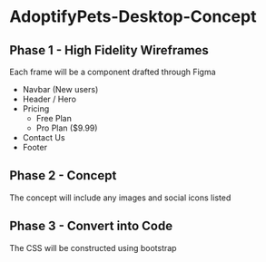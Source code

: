 # AdoptifyPets-Desktop-Concept
## Phase 1 - High Fidelity Wireframes
Each frame will be a component drafted through Figma
  - Navbar (New users)
  - Header / Hero
  - Pricing
      - Free Plan
      - Pro Plan ($9.99)
  - Contact Us
  - Footer
    
## Phase 2 - Concept
The concept will include any images and social icons listed
## Phase 3 - Convert into Code
The CSS will be constructed using bootstrap
